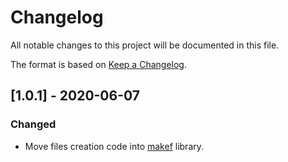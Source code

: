 # Changelog

All notable changes to this project will be documented in this file.

The format is based on [Keep a Changelog](https://keepachangelog.com/en/1.0.0/).

## [1.0.1] - 2020-06-07
### Changed
- Move files creation code into [makef](https://github.com/gamtiq/makef) library.
